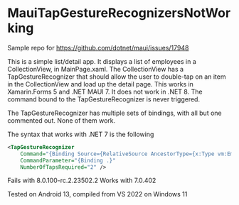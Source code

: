 # MauiTapGestureRecognizersNotWorking
Sample repo for https://github.com/dotnet/maui/issues/17948

This is a simple list/detail app.  It displays a list of employees in a CollectionView, in MainPage.xaml. The CollectionView has a TapGestureRecognizer that should allow the user to double-tap on an item in the CollectionView and load up the detail page. This works in Xamarin.Forms 5 and .NET MAUI 7. It does not work in .NET 8.  The command bound to the TapGestureRecognizer is never triggered.

The TapGestureRecognizer has multiple sets of bindings, with all but one commented out. None of them work.

The syntax that works with .NET 7 is the following

```XML
<TapGestureRecognizer
    Command="{Binding Source={RelativeSource AncestorType={x:Type vm:EmployeesViewModel}}, Path=EmployeeTapped}"
    CommandParameter="{Binding .}"
    NumberOfTapsRequired="2" />
```

Fails with 8.0.100-rc.2.23502.2
Works with 7.0.402

Tested on Android 13, compiled from VS 2022 on Windows 11
